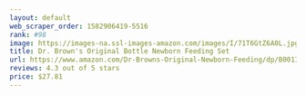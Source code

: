 ```yaml
---
layout: default 
﻿web_scraper_order: 1582906419-5516
rank: #98
image: https://images-na.ssl-images-amazon.com/images/I/71T6GtZ6A0L.jpg
title: Dr. Brown's Original Bottle Newborn Feeding Set
url: https://www.amazon.com/Dr-Browns-Original-Newborn-Feeding/dp/B001IXYOD2/ref=zg_mw_baby-products_98?_encoding=UTF8&psc=1&refRID=DDWM5Y6YAF3RS98T1NAA
reviews: 4.3 out of 5 stars
price: $27.81 
---
```

